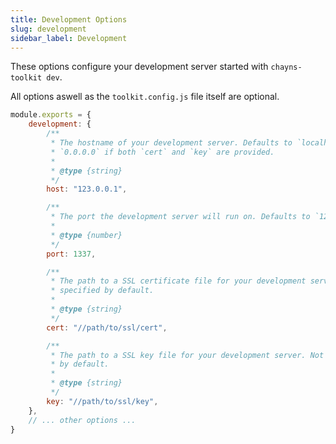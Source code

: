 ```yaml
---
title: Development Options
slug: development
sidebar_label: Development
---
```


These options configure your development server started with
`chayns-toolkit dev`.

All options aswell as the `toolkit.config.js` file itself are optional.

```js title="/toolkit.config.js"
module.exports = {
    development: {
        /**
         * The hostname of your development server. Defaults to `localhost` or
         * `0.0.0.0` if both `cert` and `key` are provided.
         *
         * @type {string}
         */
        host: "123.0.0.1",

        /**
         * The port the development server will run on. Defaults to `1234`.
         *
         * @type {number}
         */
        port: 1337,

        /**
         * The path to a SSL certificate file for your development server. Not
         * specified by default.
         *
         * @type {string}
         */
        cert: "//path/to/ssl/cert",

        /**
         * The path to a SSL key file for your development server. Not specified
         * by default.
         *
         * @type {string}
         */
        key: "//path/to/ssl/key",
    },
    // ... other options ...
}
```
